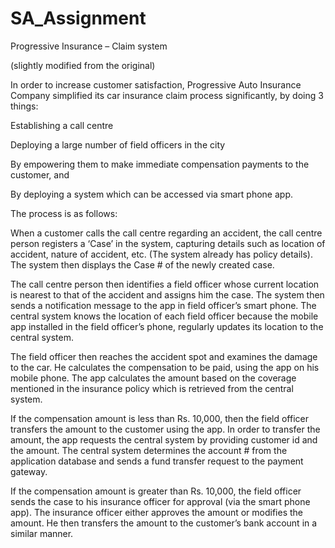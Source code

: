 # SA_Assignment
Progressive Insurance – Claim system 

(slightly modified from the original) 

 

In order to increase customer satisfaction, Progressive Auto Insurance Company simplified its car insurance claim process significantly, by doing 3 things: 

Establishing a call centre 

Deploying a large number of field officers in the city 

By empowering them to make immediate compensation payments to the customer, and  

By deploying a system which can be accessed via smart phone app. 

 

The process is as follows:  

 

When a customer calls the call centre regarding an accident, the call centre person registers a ‘Case’ in the system, capturing details such as location of accident, nature of accident, etc. (The system already has policy details). The system then displays the Case # of the newly created case. 

 

The call centre person then identifies a field officer whose current location is nearest to that of the accident and assigns him the case. The system then sends a notification message to the app in field officer’s smart phone. The central system knows the location of each field officer because the mobile app installed in the field officer’s phone, regularly updates its location to the central system. 

 

The field officer then reaches the accident spot and examines the damage to the car. He calculates the compensation to be paid, using the app on his mobile phone. The app calculates the amount based on the coverage mentioned in the insurance policy which is retrieved from the central system. 

 

If the compensation amount is less than Rs. 10,000, then the field officer transfers the amount to the customer using the app. In order to transfer the amount, the app requests the central system by providing customer id and the amount. The central system determines the account # from the application database and sends a fund transfer request to the payment gateway.  

 

If the compensation amount is greater than Rs. 10,000, the field officer sends the case to his insurance officer for approval (via the smart phone app). The insurance officer either approves the amount or modifies the amount. He then transfers the amount to the customer’s bank account in a similar manner. 
